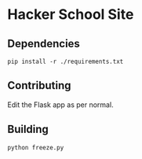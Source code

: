 # Hacker School Site

## Dependencies
`pip install -r ./requirements.txt`

## Contributing
Edit the Flask app as per normal.

## Building
`python freeze.py`
